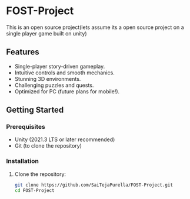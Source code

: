 # FOST-Project
This is an open source project(lets assume its a open source project on a single player game built on unity)


##  Features
- Single-player story-driven gameplay.
- Intuitive controls and smooth mechanics.
- Stunning 3D environments.
- Challenging puzzles and quests.
- Optimized for PC (future plans for mobile!).

##  Getting Started

### Prerequisites
- Unity (2021.3 LTS or later recommended)
- Git (to clone the repository)

### Installation
1. Clone the repository:
   ```bash
   git clone https://github.com/SaiTejaPurella/FOST-Project.git
   cd FOST-Project


